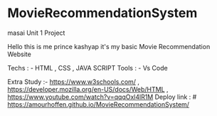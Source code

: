 # MovieRecommendationSystem
masai Unit 1 Project

Hello this is me prince kashyap it's my basic Movie Recommendation Website 

Techs : - HTML , CSS , JAVA SCRIPT
Tools : - Vs Code

Extra Study :- https://www.w3schools.com/ , https://developer.mozilla.org/en-US/docs/Web/HTML , https://www.youtube.com/watch?v=qqqOxl4lR1M
Deploy link : # https://amourhoffen.github.io/MovieRecommendationSystem/
